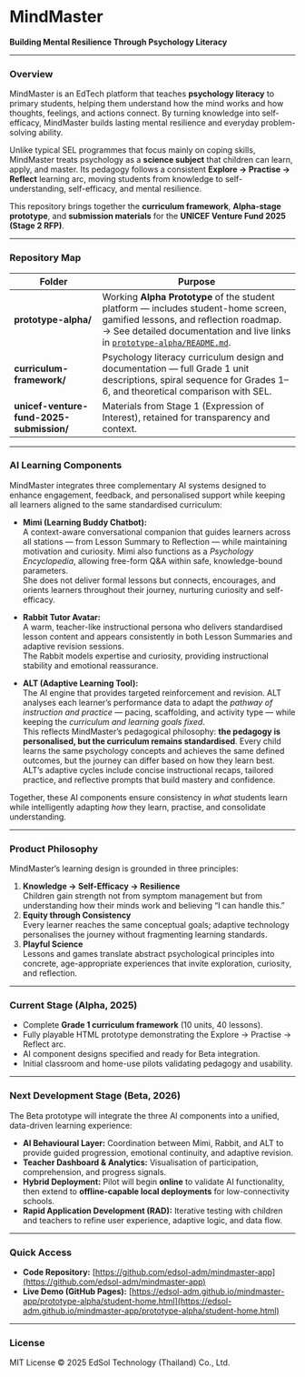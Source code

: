# MindMaster
**Building Mental Resilience Through Psychology Literacy**

---

### Overview
MindMaster is an EdTech platform that teaches **psychology literacy** to primary students, helping them understand how the mind works and how thoughts, feelings, and actions connect. By turning knowledge into self-efficacy, MindMaster builds lasting mental resilience and everyday problem-solving ability.

Unlike typical SEL programmes that focus mainly on coping skills, MindMaster treats psychology as a **science subject** that children can learn, apply, and master. Its pedagogy follows a consistent **Explore → Practise → Reflect** learning arc, moving students from knowledge to self-understanding, self-efficacy, and mental resilience.

This repository brings together the **curriculum framework**, **Alpha-stage prototype**, and **submission materials** for the **UNICEF Venture Fund 2025 (Stage 2 RFP)**.

---

### Repository Map

| Folder | Purpose |
|---------|----------|
| **prototype-alpha/** | Working **Alpha Prototype** of the student platform — includes student-home screen, gamified lessons, and reflection roadmap. <br>→ See detailed documentation and live links in [`prototype-alpha/README.md`](prototype-alpha/README.md). |
| **curriculum-framework/** | Psychology literacy curriculum design and documentation — full Grade 1 unit descriptions, spiral sequence for Grades 1–6, and theoretical comparison with SEL. |
| **unicef-venture-fund-2025-submission/** | Materials from Stage 1 (Expression of Interest), retained for transparency and context. |

---

### AI Learning Components

MindMaster integrates three complementary AI systems designed to enhance engagement, feedback, and personalised support while keeping all learners aligned to the same standardised curriculum:

- **Mimi (Learning Buddy Chatbot):**  
  A context-aware conversational companion that guides learners across all stations — from Lesson Summary to Reflection — while maintaining motivation and curiosity. Mimi also functions as a *Psychology Encyclopedia*, allowing free-form Q&A within safe, knowledge-bound parameters.  
  She does not deliver formal lessons but connects, encourages, and orients learners throughout their journey, nurturing curiosity and self-efficacy.

- **Rabbit Tutor Avatar:**  
  A warm, teacher-like instructional persona who delivers standardised lesson content and appears consistently in both Lesson Summaries and adaptive revision sessions.  
  The Rabbit models expertise and curiosity, providing instructional stability and emotional reassurance.

- **ALT (Adaptive Learning Tool):**  
  The AI engine that provides targeted reinforcement and revision. ALT analyses each learner’s performance data to adapt the *pathway of instruction and practice* — pacing, scaffolding, and activity type — while keeping the *curriculum and learning goals fixed*.  
  This reflects MindMaster’s pedagogical philosophy: **the pedagogy is personalised, but the curriculum remains standardised**. Every child learns the same psychology concepts and achieves the same defined outcomes, but the journey can differ based on how they learn best.  
  ALT’s adaptive cycles include concise instructional recaps, tailored practice, and reflective prompts that build mastery and confidence.

Together, these AI components ensure consistency in *what* students learn while intelligently adapting *how* they learn, practise, and consolidate understanding.

---

### Product Philosophy
MindMaster’s learning design is grounded in three principles:

1. **Knowledge → Self-Efficacy → Resilience**  
   Children gain strength not from symptom management but from understanding how their minds work and believing “I can handle this.”
2. **Equity through Consistency**  
   Every learner reaches the same conceptual goals; adaptive technology personalises the journey without fragmenting learning standards.
3. **Playful Science**  
   Lessons and games translate abstract psychological principles into concrete, age-appropriate experiences that invite exploration, curiosity, and reflection.

---

### Current Stage (Alpha, 2025)
- Complete **Grade 1 curriculum framework** (10 units, 40 lessons).  
- Fully playable HTML prototype demonstrating the Explore → Practise → Reflect arc.  
- AI component designs specified and ready for Beta integration.  
- Initial classroom and home-use pilots validating pedagogy and usability.

---

### Next Development Stage (Beta, 2026)
The Beta prototype will integrate the three AI components into a unified, data-driven learning experience:

- **AI Behavioural Layer:** Coordination between Mimi, Rabbit, and ALT to provide guided progression, emotional continuity, and adaptive revision.  
- **Teacher Dashboard & Analytics:** Visualisation of participation, comprehension, and progress signals.  
- **Hybrid Deployment:** Pilot will begin **online** to validate AI functionality, then extend to **offline-capable local deployments** for low-connectivity schools.  
- **Rapid Application Development (RAD):** Iterative testing with children and teachers to refine user experience, adaptive logic, and data flow.

---

### Quick Access
- **Code Repository:** [https://github.com/edsol-adm/mindmaster-app](https://github.com/edsol-adm/mindmaster-app)  
- **Live Demo (GitHub Pages):** [https://edsol-adm.github.io/mindmaster-app/prototype-alpha/student-home.html](https://edsol-adm.github.io/mindmaster-app/prototype-alpha/student-home.html)

---

### License
MIT License © 2025 EdSol Technology (Thailand) Co., Ltd.

